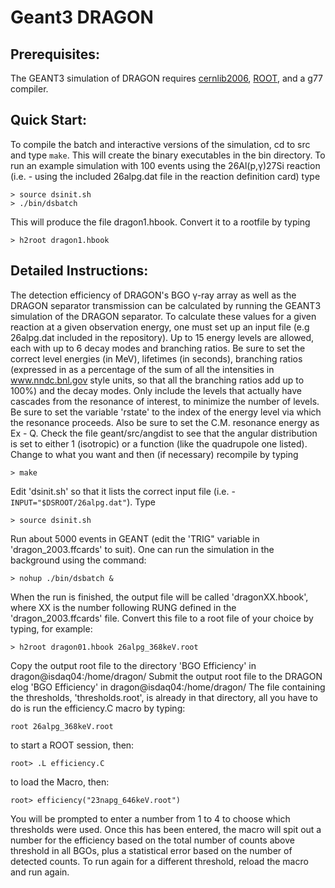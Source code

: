 # Geant3 DRAGON

## Prerequisites:

The GEANT3 simulation of DRAGON requires [cernlib2006](http://cernlib.web.cern.ch/cernlib/index.html), [ROOT](https://root.cern.ch), and a g77 compiler.

## Quick Start:

To compile the batch and interactive versions of the simulation, cd to src and type `make`. This will create the binary executables in the
bin directory. To run an example simulation with 100 events using the 26Al(p,γ)27Si reaction (i.e. - using the included 26alpg.dat file in
the reaction definition card) type
```
> source dsinit.sh
> ./bin/dsbatch
```

This will produce the file dragon1.hbook. Convert it to a rootfile by typing
```
> h2root dragon1.hbook
```

## Detailed Instructions:

The detection efficiency of DRAGON's BGO γ-ray array as well as the DRAGON separator transmission can be calculated by running the GEANT3 
simulation of the DRAGON separator. To calculate these values for a given reaction at a given observation energy, one must set up an input 
file (e.g 26alpg.dat included in the repository). Up to 15 energy levels are allowed, each with up to 6 decay modes and branching ratios. 
Be sure to set the correct level energies (in MeV), lifetimes (in seconds), branching ratios (expressed in as a percentage of the sum of 
all the intensities in www.nndc.bnl.gov style units, so that all the branching ratios add up to 100%) and the decay modes. Only include 
the levels that actually have cascades from the resonance of interest, to minimize the number of levels. Be sure to set the variable 
'rstate' to the index of the energy level via which the resonance proceeds. Also be sure to set the C.M. resonance energy as Ex - Q. Check 
the file geant/src/angdist to see that the angular distribution is set to either 1 (isotropic) or a function (like the quadrupole one 
listed). Change to what you want and then (if necessary) recompile by typing
```
> make
```

Edit 'dsinit.sh' so that it lists the correct input file (i.e. - `INPUT="$DSROOT/26alpg.dat"`). Type 
```
> source dsinit.sh
```

Run about 5000 events in GEANT (edit the 'TRIG" variable in 'dragon_2003.ffcards' to suit). One can run the simulation in the background 
using the command:
```
> nohup ./bin/dsbatch &
```

When the run is finished, the output file will be called 'dragonXX.hbook', where XX is the number following RUNG defined in the
'dragon_2003.ffcards' file.  Convert this file to a root file of your choice by typing, for example:
```
> h2root dragon01.hbook 26alpg_368keV.root
```

Copy the output root file to the directory 'BGO Efficiency' in dragon@isdaq04:/home/dragon/
Submit the output root file to the DRAGON elog 'BGO Efficiency' in dragon@isdaq04:/home/dragon/
The file containing the thresholds, 'thresholds.root', is already in that directory, all you have to do is run the efficiency.C macro by 
typing:
```
root 26alpg_368keV.root
```

to start a ROOT session, then:
```
root> .L efficiency.C
```

to load the Macro, then:
```
root> efficiency("23napg_646keV.root")
```

You will be prompted to enter a number from 1 to 4 to choose which thresholds were used. Once this has been entered, the macro will spit 
out a number for the efficiency based on the total number of counts above threshold in all BGOs, plus a statistical error based on the 
number of detected counts. To run again for a different threshold, reload the macro and run again.


